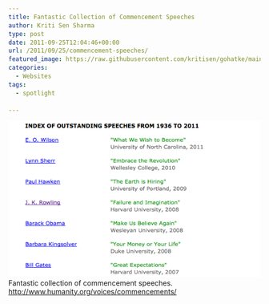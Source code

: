 ```yaml
---
title: Fantastic Collection of Commencement Speeches
author: Kriti Sen Sharma
type: post
date: 2011-09-25T12:04:46+00:00
url: /2011/09/25/commencement-speeches/
featured_image: https://raw.githubusercontent.com/kritisen/gohatke/main/content/images/2011/09/convocationspeeches.png
categories:
  - Websites
tags:
  - spotlight

---
```

![Convocation-Speeches](https://raw.githubusercontent.com/kritisen/gohatke/main/content/images/2011/09/convocationspeeches.png)
Fantastic collection of commencement speeches.  
<http://www.humanity.org/voices/commencements/>
